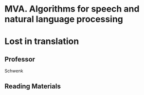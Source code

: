 # MVA. Algorithms for speech and natural language processing
# Lost in translation



## Professor
Schwenk

## Reading Materials


